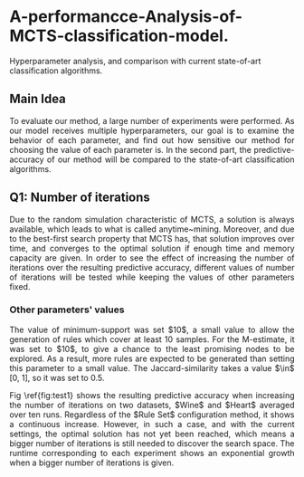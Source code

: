 # A-performancce-Analysis-of-MCTS-classification-model.
Hyperparameter analysis, and comparison with current  state-of-art classification algorithms.

## Main Idea
<p align="justify">
To evaluate our method, a large number of experiments were performed. As our model receives multiple hyperparameters, our goal is to examine the behavior of each parameter, and find out how sensitive our method for choosing the value of each parameter is. In the second part, the predictive-accuracy of our method will be compared to the state-of-art classification algorithms.

## Q1: Number of iterations
<p align="justify">
Due to the random simulation characteristic of MCTS, a solution is always available, which leads to what is called anytime~mining. Moreover, and due to the best-first search property that MCTS has, that solution improves over time, and converges to the optimal solution if enough time and memory capacity are given. In order to see the effect of increasing the number of iterations over the resulting predictive accuracy, different values of number of iterations will be tested while keeping the values of other parameters fixed.

### Other parameters' values
<p align="justify">
The value of minimum-support was set $10$, a small value to allow the generation of rules which cover at least 10 samples. For the M-estimate, it was set to $10$, to give a chance to the least promising nodes to be explored. As a result, more rules are expected to be generated than setting this parameter to a small value. The Jaccard-similarity takes a value $\in$ [0, 1], so it was set to 0.5.
<p align="justify">
Fig \ref{fig:test1} shows the resulting predictive accuracy when increasing the number of iterations on two datasets, $Wine$ and $Heart$ averaged over ten runs. Regardless of the $Rule Set$ configuration method, it shows a continuous increase. However, in such a case, and with the current settings, the optimal solution has not yet been reached, which means a bigger number of iterations is still needed to discover the search space. The runtime corresponding to each experiment shows an exponential growth when a bigger number of iterations is given.


